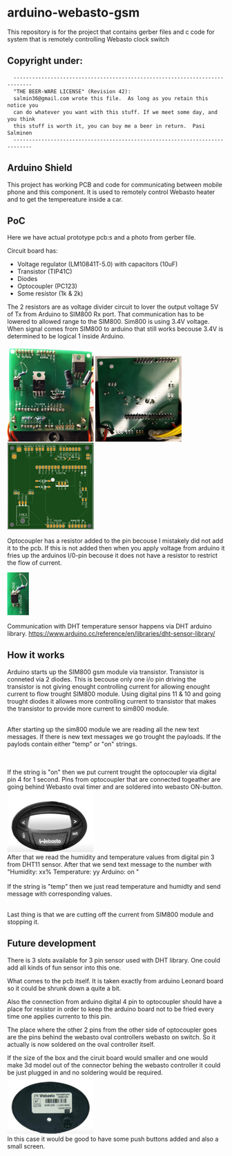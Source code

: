 # arduino-webasto-gsm
This repository is for the project that contains gerber files and c code for system that is remotely controlling Webasto clock switch

## Copyright under:
```
  ----------------------------------------------------------------------------
  "THE BEER-WARE LICENSE" (Revision 42):
  salmin36@gmail.com wrote this file.  As long as you retain this notice you
  can do whatever you want with this stuff. If we meet some day, and you think
  this stuff is worth it, you can buy me a beer in return.  Pasi Salminen 
  ----------------------------------------------------------------------------
```


## Arduino Shield
This project has working PCB and code for communicating between mobile phone and this component.
It is used to remotely control Webasto heater and to get the tempereature inside a car.

## PoC
Here we have actual prototype pcb:s and a photo from gerber file.

Circuit board has:
- Voltage regulator (LM10841T-5.0) with capacitors (10uF)
- Transistor (TIP41C)
- Diodes 
- Optocoupler (PC123)
- Some resistor (1k & 2k)

The 2 resistors are as voltage divider circuit to lover the output voltage 5V of Tx from Arduino to SIM800 Rx port. That communication has to be lowered to allowed range to the SIM800. Sim800 is using 3.4V voltage. When signal comes from SIM800 to arduino that still works becouse 3.4V is determined to be logical 1 inside Arduino.

<img src="images/pcb-top.png" width="200" >
<img src="images/pcb-bottom.png" width="200" >
<img src="images/pcb-gsm.png" width="200" >



Optocoupler has a resistor added to the pin becouse I mistakely did not add it to the pcb. If this is not added then when you apply voltage from arduino it fries up the arduinos I/0-pin becouse it does not have a resistor to restrict the flow of current. 

<img src="images/optocoupler.png" width="50">

Communication with DHT temperature sensor happens via DHT arduino library. https://www.arduino.cc/reference/en/libraries/dht-sensor-library/


## How it works
Arduino starts up the SIM800 gsm module via transistor. Transistor is conneted via 2 diodes. This is becouse only one i/o pin driving the transistor is not giving enought controlling current for allowing enought current to flow trought SIM800 module. Using digital pins 11 & 10 and going trought diodes it allowes more controlling current to transistor that makes the transistor to provide more current to sim800 module.
<br><br>

After starting up the sim800 module we are reading all the new text messages. If there is new text messages we go trought the payloads. If the paylods contain either "temp" or "on" strings.

<br><br>
If the string is "on" then we put current trought the optocoupler via digital pin 4 for 1 second. Pins from optocoupler that are connected togeather are going behind Webasto oval timer and are soldered into webasto ON-button. <br>
<img src="images/webasto-oval-front.png" width="200"> 
<br>
After that we read the humidity and temperature values from digital pin 3 from DHT11 sensor.
After that we send text message to the number with <br><t>"Humidity: xx% Temperature: yy Arduino: on "
<br><br>
If the string is "temp" then we just read temperature and humidty and send message with corresponding values.

<br>
Last thing is that we are cutting off the current from SIM800 module and stopping it. 
<br>




## Future development
There is 3 slots available for 3 pin sensor used with DHT library.
One could add all kinds of fun sensor into this one.
<br>

What comes to the pcb itself. It is taken exactly from arduino Leonard board so it could be shrunk down a quite a bit. 

Also the connection from arduino digital 4 pin to optocoupler should have a place for resistor in order to keep the arduino board not to be fried every time one applies currento to this pin.

The place where the other 2 pins from the other side of optocoupler goes are the pins behind the webasto oval controllers webasto on switch.
So it actually is now soldered on the oval controller itself.

If the size of the box and the ciruit board would smaller and one would make 3d model out of the connector behing the webasto controller it could be just plugged in and no soldering would be required.
<br><img src="images/webasto-oval-back.png" width="200"><br>
In this case it would be good to have some push buttons added and also a small screen.

